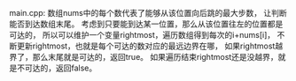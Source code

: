 main.cpp:
数组nums中的每个数代表了能够从该位置向后跳的最大步数，
让判断能否到达数组末尾。
考虑到只要能到达某一位置，那么从该位置往左的位置都是可达的，
所以可以维护一个变量rightmost，遍历数组得到每次的i+nums[i]，
不断更新rightmost，也就是每个可达的数对应的最远边界在哪，
如果rightmost越界了，那么末尾就是可达的，返回true。
如果遍历结束rightmost还是没越界，就是不可达的，返回false。
